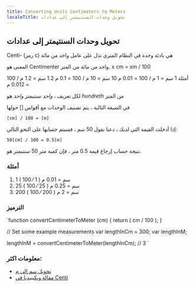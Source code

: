 ```yaml
---
title: Converting Units Centimeters to Meters
localeTitle: تحويل وحدات السنتيمتر إلى عدادات
---
```

## تحويل وحدات السنتيمتر إلى عدادات

Centi- (رمز c) هي بادئة وحدة في النظام المتري تدل على عامل واحد من مائة

المعنى هو Centimenter واحد من مائة من المتر. x cm = xm / 100

أمثلة 1 سم = 1 م / 100 = 0.01 م 10 سم = 10 م / 100 = 0.1 م 1.2 سم = 1.2 م / 100 = 0.012 م

لكل تعريف ، _واحد_ سنتيمتر _واحد_ هو _hundreth_ من المتر

في الصيغة التالية ، يتم تصنيف الوحدات مع أقواس \[\] حولها

 `[cm] / 100 = [m] 
` 

إذا أدخلت القيمة التي لديك ، دعنا نقول 50 سم ، فسيتم حسابها على النحو التالي:

 `50[cm] / 100 = 0.5[m] 
` 

نتيجة حساب إرجاع قيمة 0.5 متر ، فإن كمية متر 50 سنتيمتر هو.

### أمثلة

1.  1 سم = 0.01 م ( 1 ⁄ 100 )
2.  25 سم = 0.25 م ( 25 ⁄ 100 )
3.  200 سم = 2 م ( 200 ⁄ 100 )

### الترميز

 `function convertCentimeterToMeter (cm) { 
  return ( cm / 100 ); 
 } 
 
 // Set some example measurements 
 var lengthInCm = 300; 
 var lengthInM; 
 
 lengthInM = convertCentimeterToMeter(lengthInCm); // 3 
` 

### معلومات اكثر:

*   [تحويل سم إلى م](https://www.convertunits.com/from/cm/to/m)
*   [مقالة ويكيبيديا في Centi](https://en.wikipedia.org/wiki/Centi-)
